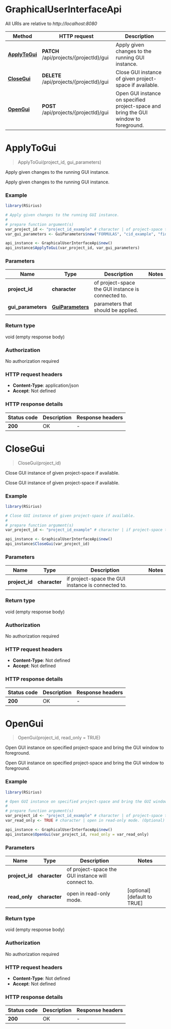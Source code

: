 # GraphicalUserInterfaceApi

All URIs are relative to *http://localhost:8080*

Method | HTTP request | Description
------------- | ------------- | -------------
[**ApplyToGui**](GraphicalUserInterfaceApi.md#ApplyToGui) | **PATCH** /api/projects/{projectId}/gui | Apply given changes to the running GUI instance.
[**CloseGui**](GraphicalUserInterfaceApi.md#CloseGui) | **DELETE** /api/projects/{projectId}/gui | Close GUI instance of given project-space if available.
[**OpenGui**](GraphicalUserInterfaceApi.md#OpenGui) | **POST** /api/projects/{projectId}/gui | Open GUI instance on specified project-space and bring the GUI window to foreground.


# **ApplyToGui**
> ApplyToGui(project_id, gui_parameters)

Apply given changes to the running GUI instance.

Apply given changes to the running GUI instance.

### Example
```R
library(RSirius)

# Apply given changes to the running GUI instance.
#
# prepare function argument(s)
var_project_id <- "project_id_example" # character | of project-space the GUI instance is connected to.
var_gui_parameters <- GuiParameters$new("FORMULAS", "cid_example", "fid_example", "structureCandidateInChIKey_example", "bringToFront_example") # GuiParameters | parameters that should be applied.

api_instance <- GraphicalUserInterfaceApi$new()
api_instance$ApplyToGui(var_project_id, var_gui_parameters)
```

### Parameters

Name | Type | Description  | Notes
------------- | ------------- | ------------- | -------------
 **project_id** | **character**| of project-space the GUI instance is connected to. | 
 **gui_parameters** | [**GuiParameters**](GuiParameters.md)| parameters that should be applied. | 

### Return type

void (empty response body)

### Authorization

No authorization required

### HTTP request headers

 - **Content-Type**: application/json
 - **Accept**: Not defined

### HTTP response details
| Status code | Description | Response headers |
|-------------|-------------|------------------|
| **200** | OK |  -  |

# **CloseGui**
> CloseGui(project_id)

Close GUI instance of given project-space if available.

Close GUI instance of given project-space if available.

### Example
```R
library(RSirius)

# Close GUI instance of given project-space if available.
#
# prepare function argument(s)
var_project_id <- "project_id_example" # character | if project-space the GUI instance is connected to.

api_instance <- GraphicalUserInterfaceApi$new()
api_instance$CloseGui(var_project_id)
```

### Parameters

Name | Type | Description  | Notes
------------- | ------------- | ------------- | -------------
 **project_id** | **character**| if project-space the GUI instance is connected to. | 

### Return type

void (empty response body)

### Authorization

No authorization required

### HTTP request headers

 - **Content-Type**: Not defined
 - **Accept**: Not defined

### HTTP response details
| Status code | Description | Response headers |
|-------------|-------------|------------------|
| **200** | OK |  -  |

# **OpenGui**
> OpenGui(project_id, read_only = TRUE)

Open GUI instance on specified project-space and bring the GUI window to foreground.

Open GUI instance on specified project-space and bring the GUI window to foreground.

### Example
```R
library(RSirius)

# Open GUI instance on specified project-space and bring the GUI window to foreground.
#
# prepare function argument(s)
var_project_id <- "project_id_example" # character | of project-space the GUI instance will connect to.
var_read_only <- TRUE # character | open in read-only mode. (Optional)

api_instance <- GraphicalUserInterfaceApi$new()
api_instance$OpenGui(var_project_id, read_only = var_read_only)
```

### Parameters

Name | Type | Description  | Notes
------------- | ------------- | ------------- | -------------
 **project_id** | **character**| of project-space the GUI instance will connect to. | 
 **read_only** | **character**| open in read-only mode. | [optional] [default to TRUE]

### Return type

void (empty response body)

### Authorization

No authorization required

### HTTP request headers

 - **Content-Type**: Not defined
 - **Accept**: Not defined

### HTTP response details
| Status code | Description | Response headers |
|-------------|-------------|------------------|
| **200** | OK |  -  |

